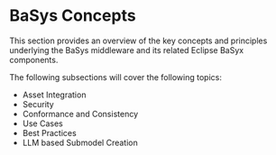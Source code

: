 # BaSys Concepts

This section provides an overview of the key concepts and principles underlying the BaSys middleware and its related Eclipse BaSyx components.

The following subsections will cover the following topics:

- Asset Integration
- Security
- Conformance and Consistency
- Use Cases
- Best Practices
- LLM based Submodel Creation
